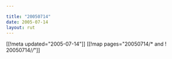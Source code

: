 ```yaml
---

title: "20050714"
date: 2005-07-14
layout: rut
---
```


[[!meta updated="2005-07-14"]]
[[!map pages="20050714/* and ! 20050714/*/*"]]
